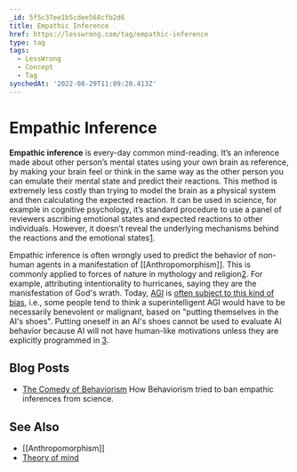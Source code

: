 ```yaml
---
_id: 5f5c37ee1b5cdee568cfb2d6
title: Empathic Inference
href: https://lesswrong.com/tag/empathic-inference
type: tag
tags:
  - LessWrong
  - Concept
  - Tag
synchedAt: '2022-08-29T11:09:28.413Z'
---
```

# Empathic Inference

**Empathic inference** is every-day common mind-reading. It’s an inference made about other person’s mental states using your own brain as reference, by making your brain feel or think in the same way as the other person you can emulate their mental state and predict their reactions. This method is extremely less costly than trying to model the brain as a physical system and then calculating the expected reaction. It can be used in science, for example in cognitive psychology, it’s standard procedure to use a panel of reviewers ascribing emotional states and expected reactions to other individuals. However, it doesn’t reveal the underlying mechanisms behind the reactions and the emotional states[1](http://lesswrong.com/lw/sr/the_comedy_of_behaviorism/).

Empathic inference is often wrongly used to predict the behavior of non-human agents in a manifestation of [[Anthropomorphism]]. This is commonly applied to forces of nature in mythology and religion[2](http://en.wikipedia.org/wiki/Anthropomorphism#In_religion_and_mythology). For example, attributing intentionality to hurricanes, saying they are the manisfestation of God's wrath. Today, [AGI](https://wiki.lesswrong.com/wiki/AGI) is [often subject to this kind of bias](http://lesswrong.com/lw/tf/dreams_of_ai_design/), i.e., some people tend to think a superintelligent AGI would have to be necessarily benevolent or malignant, based on "putting themselves in the AI's shoes". Putting oneself in an AI's shoes cannot be used to evaluate AI behavior because AI will not have human-like motivations unless they are explicitly programmed in [3](http://www.nickbostrom.com/superintelligentwill.pdf).

## Blog Posts

*   [The Comedy of Behaviorism](http://lesswrong.com/lw/sr/the_comedy_of_behaviorism/) How Behaviorism tried to ban empathic inferences from science.

## See Also

*   [[Anthropomorphism]]
*   [Theory of mind](https://en.wikipedia.org/wiki/Theory_of_mind)